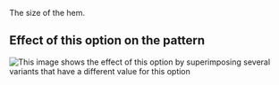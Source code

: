 The size of the hem.

## Effect of this option on the pattern

![This image shows the effect of this option by superimposing several variants that have a different value for this option](penelope\_hem\_sample.svg "Effect of this option on the pattern")
